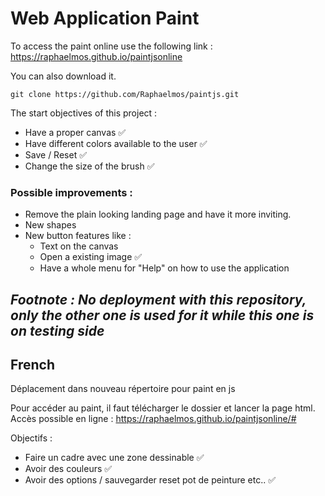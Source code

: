 # Web Application Paint

To access the paint online use the following link : https://raphaelmos.github.io/paintjsonline

You can also download it.

```
git clone https://github.com/Raphaelmos/paintjs.git
```


The start objectives of this project : 

- Have a proper canvas ✅
- Have different colors available to the user ✅
- Save / Reset ✅ 
- Change the size of the brush ✅


### Possible improvements :

- Remove the plain looking landing page and have it more inviting.
- New shapes
- New button features like :
   - Text on the canvas
   - Open a existing image ✅
   - Have a whole menu for "Help" on how to use the application

## *Footnote : No deployment with this repository, only the other one is used for it while this one is on testing side*
## French

Déplacement dans nouveau répertoire pour paint en js

Pour accéder au paint, il faut télécharger le dossier et lancer la page html.
Accès possible en ligne : https://raphaelmos.github.io/paintjsonline/#

Objectifs : 

 - Faire un cadre avec une zone dessinable ✅
 - Avoir des couleurs ✅
 - Avoir des options / sauvegarder reset pot de peinture etc.. ✅
